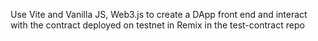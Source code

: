 Use Vite and Vanilla JS, Web3.js to create a DApp front end and interact with the contract deployed on testnet in Remix in the test-contract repo
